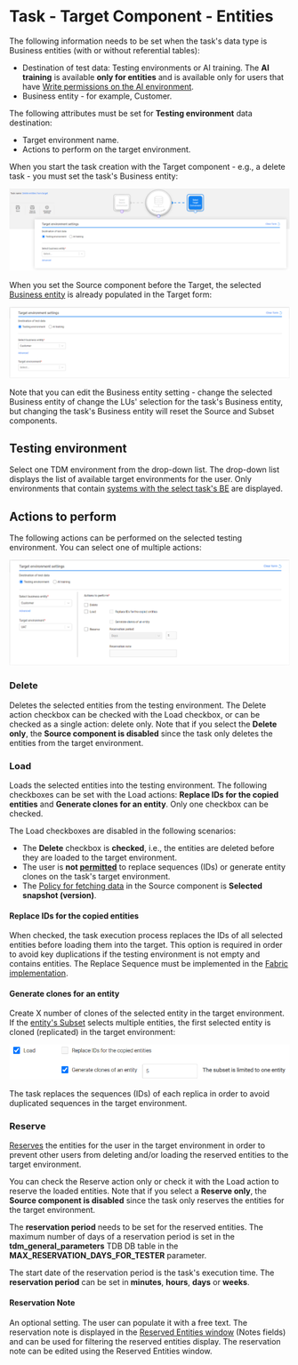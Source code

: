 # Task - Target Component - Entities 

The following information needs to be set when the task's data type is Business entities (with or without referential tables):

- Destination of test data: Testing environments or AI training. The **AI training** is available **only for entities** and is available only for users that have [Write permissions on the AI environment](10_environment_roles_tab.md#ai-environment---permission-set).
- Business entity - for example, Customer.

The following attributes must be set for **Testing environment** data destination:

- Target environment name.
- Actions to perform on the target environment.

When you start the task creation with the Target component - e.g., a delete task - you must set the task's Business entity:

![target example1](images/task_target_component_delete_only.png)



When you set the Source component before the Target, the selected [Business entity](14b_task_source_component_entities.md#business-entity) is already populated in the Target form:

![target example2](images/task_target_component_load_entities1.png)

Note that you can edit the Business entity setting - change the selected Business entity of change the LUs' selection for the task's Business entity, but changing the task's Business entity will reset the Source and Subset components.



## Testing environment

Select one TDM environment from the drop-down list. The drop-down list displays the list of available target environments for the user. Only environments that contain [systems with the select task's BE](11_environment_products_tab.md) are displayed.



## Actions to perform

The following actions can be performed on the selected testing environment. You can select one of multiple actions: 

![target example3](images/task_target_component_task_actions.png)

### Delete

Deletes the selected entities from the testing environment. The Delete action checkbox can be checked with the Load checkbox, or can be checked as a single action: delete only. Note that if you select the **Delete only**, the **Source component is disabled** since the task only deletes the entities from the target environment.

### Load

Loads the selected entities into the testing environment. The following checkboxes can be set with the Load actions: **Replace IDs for the copied entities** and **Generate clones for an entity**.  Only one checkbox can be checked. 

The Load checkboxes are disabled in the following scenarios:

- The **Delete** checkbox is **checked**, i.e., the entities are deleted before they are loaded to the target environment.
- The user is **not [permitted](10_environment_roles_tab.md#permissions)** to replace sequences (IDs) or generate entity clones on the task's target environment.
- The [Policy for fetching data](14b_task_source_component_entities.md#policy-for-fetching-data) in the Source component is **Selected snapshot (version)**. 

#### Replace IDs for the copied entities 

When checked, the task execution process replaces the IDs of all selected entities before loading them into the target. This option is required in order to avoid key duplications if the testing environment is not empty and contains entities. The Replace Sequence must be implemented in the [Fabric implementation](/articles/TDM/tdm_implementation/11_tdm_implementation_using_generic_flows.md#step-2---create-sequences).

#### Generate clones for an entity

Create X number of clones of the selected entity in the target environment. If the [entity's Subset](15a_entity_subset.md) selects multiple entities, the first selected entity is cloned (replicated) in the target environment:



![entity clone](images/task_target_load_entity_clone.png)

The task replaces the sequences (IDs) of each replica in order to avoid duplicated sequences in the target environment.

### Reserve

[Reserves](/articles/TDM/tdm_architecture/08_entity_reservation.md) the entities for the user in the target environment in order to prevent other users from deleting and/or loading the reserved entities to the target environment.

You can check the Reserve action only or check it with the Load action to reserve the loaded entities.  Note that if you select a **Reserve only**, the **Source component is disabled** since the task only reserves the entities for the target environment.

The **reservation period** needs to be set for the reserved entities.  The maximum number of days of a reservation period is set in the **tdm_general_parameters** TDB DB table in the **MAX_RESERVATION_DAYS_FOR_TESTER** parameter.

The start date of the reservation period is the task's execution time. The **reservation period** can be set in **minutes**, **hours**, **days** or **weeks**.

#### Reservation Note

An optional setting. The user can populate it with a free text. The reservation note is displayed in the [Reserved Entities window](/articles/TDM/tdm_gui/13_reserved_entities_window.md) (Notes fields) and can be used for filtering the reserved entities display. The reservation note can be edited using the Reserved Entities window.

